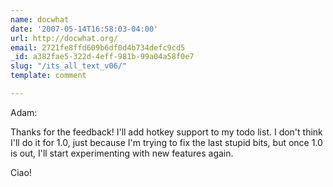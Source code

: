 ```yaml
---
name: docwhat
date: '2007-05-14T16:58:03-04:00'
url: http://docwhat.org/
email: 2721fe8ffd609b6df0d4b734defc9cd5
_id: a382fae5-322d-4eff-981b-99a04a58f0e7
slug: "/its_all_text_v06/"
template: comment

---
```


Adam:

Thanks for the feedback!  I'll add hotkey support to my todo list.  I don't think I'll do it for 1.0, just because I'm trying to fix the last stupid bits, but once 1.0 is out, I'll start experimenting with new features again.

Ciao!
